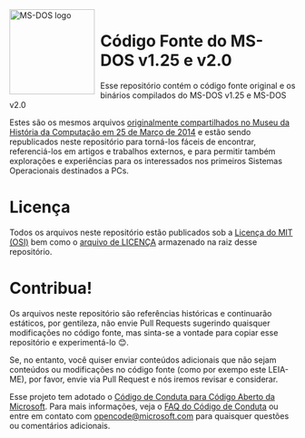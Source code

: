 <img width="150" height="150" align="left" style="float: left; margin: 0 10px 0 0;" alt="MS-DOS logo" src="https://github.com/Microsoft/MS-DOS/blob/master/msdos-logo.png">

# Código Fonte do MS-DOS v1.25 e v2.0
Esse repositório contém o código fonte original e os binários compilados do MS-DOS v1.25 e MS-DOS v2.0

Estes são os mesmos arquivos [originalmente compartilhados no Museu da História da Computação em 25 de Março de 2014]( http://www.computerhistory.org/atchm/microsoft-ms-dos-early-source-code/) e estão sendo republicados neste repositório para torná-los fáceis de encontrar, referenciá-los em artigos e trabalhos externos, e para permitir também explorações e experiências para os interessados nos primeiros Sistemas Operacionais destinados a PCs.

# Licença
Todos os arquivos neste repositório estão publicados sob a [Licença do MIT (OSI)]( https://en.wikipedia.org/wiki/MIT_License) bem como o [arquivo de LICENÇA](https://github.com/Microsoft/MS-DOS/blob/master/LICENSE.md) armazenado na raiz desse repositório.

# Contribua!
Os arquivos neste repositório são referências históricas e continuarão estáticos, por gentileza, não envie Pull Requests sugerindo quaisquer modificações no código fonte, mas sinta-se a vontade para copiar esse repositório e experimentá-lo 😊.

Se, no entanto, você quiser enviar conteúdos adicionais que não sejam conteúdos ou modificações no código fonte (como por exempo este LEIA-ME), por favor, envie via Pull Request e nós iremos revisar e considerar.

Esse projeto tem adotado o [Código de Conduta para Código Aberto da Microsoft](https://opensource.microsoft.com/codeofconduct/). Para mais informações, veja o [FAQ do Código de Conduta](https://opensource.microsoft.com/codeofconduct/faq/) ou entre em contato com [opencode@microsoft.com](mailto:opencode@microsoft.com) para quaisquer questões ou comentários adicionais.
